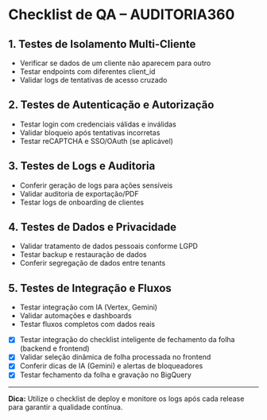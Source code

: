 # Checklist de QA – AUDITORIA360

## 1. Testes de Isolamento Multi-Cliente

- Verificar se dados de um cliente não aparecem para outro
- Testar endpoints com diferentes client_id
- Validar logs de tentativas de acesso cruzado

## 2. Testes de Autenticação e Autorização

- Testar login com credenciais válidas e inválidas
- Validar bloqueio após tentativas incorretas
- Testar reCAPTCHA e SSO/OAuth (se aplicável)

## 3. Testes de Logs e Auditoria

- Conferir geração de logs para ações sensíveis
- Validar auditoria de exportação/PDF
- Testar logs de onboarding de clientes

## 4. Testes de Dados e Privacidade

- Validar tratamento de dados pessoais conforme LGPD
- Testar backup e restauração de dados
- Conferir segregação de dados entre tenants

## 5. Testes de Integração e Fluxos

- Testar integração com IA (Vertex, Gemini)
- Validar automações e dashboards
- Testar fluxos completos com dados reais
- [x] Testar integração do checklist inteligente de fechamento da folha (backend e frontend)
- [x] Validar seleção dinâmica de folha processada no frontend
- [x] Conferir dicas de IA (Gemini) e alertas de bloqueadores
- [x] Testar fechamento da folha e gravação no BigQuery

---

**Dica:** Utilize o checklist de deploy e monitore os logs após cada release para garantir a qualidade contínua.
